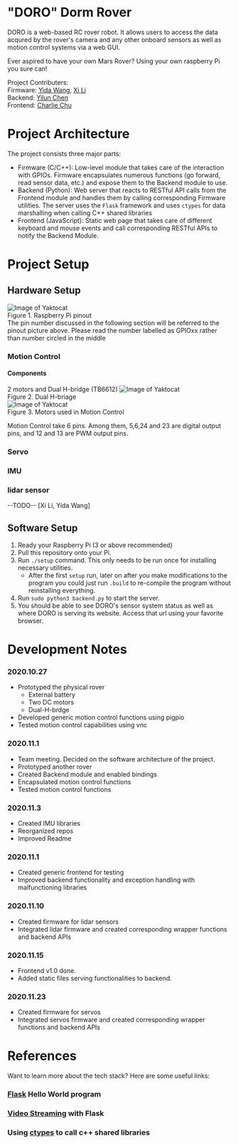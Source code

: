 # "DORO" Dorm Rover

DORO is a web-based RC rover robot. It allows users to access the data acqured by the rover's camera and any other onboard sensors as well as motion control systems via a web GUI.

Ever aspired to have your own Mars Rover? Using your own raspberry Pi you sure can!


Project Contributers:  
Firmware: 
[Yida Wang](https://github.com/savage12138),
[Xi Li](https://github.com/tianran-xi)  
Backend:
[Yilun Chen](https://github.com/YilunAllenChen)  
Frontend:
[Charlie Chu](https://github.com/czjcha)


# Project Architecture
The project consists three major parts:
- Firmware (C/C++): Low-level module that takes care of the interaction with GPIOs. Firmware encapsulates numerous functions (go forward, read sensor data, etc.) and expose them to the Backend module to use.
- Backend (Python): Web server that reacts to RESTful API calls from the Frontend module and handles them by calling corresponding Firmware utilities. The server uses the `Flask` framework and uses `ctypes` for data marshalling when calling C++ shared libraries
- Frontend (JavaScript): Static web page that takes care of different keyboard and mouse events and call corresponding RESTful APIs to notify the Backend Module.

# Project Setup

## Hardware Setup

![Image of Yaktocat](https://www.raspberrypi-spy.co.uk/wp-content/uploads/2012/06/Raspberry-Pi-GPIO-Header-with-Photo-702x336.png)   
Figure 1. Raspberry Pi pinout   
The pin number discussed in the following section will be referred to the pinout picture above. Please read the number labelled as GPIOxx rather than number circled in the middle   

### Motion Control
#### Components
2 motors and Dual H-bridge (TB6612)
![Image of Yaktocat](https://i2.wp.com/dronebotworkshop.com/wp-content/uploads/2019/12/TB6612FNG-pinout.jpeg?w=768&ssl=1)   
Figure 2. Dual H-briage   
![Image of Yaktocat](https://opencircuit.shop/resources/content/4d31362984068/crop/1900-950/DC-Geared-Motor.webp)   
Figure 3. Motors used in Motion Control   


Motion Control take 6 pins. Among them, 5,6,24 and 23 are digital output pins, and 12 and 13 are PWM output pins.   

### Servo
### IMU
### lidar sensor
--TODO-- [Xi Li, Yida Wang]

## Software Setup
1. Ready your Raspberry Pi (3 or above recommended)
2. Pull this repository onto your Pi.
3. Run `./setup` command. This only needs to be run once for installing necessary utilities.
    - After the first `setup` run, later on after you make modifications to the program you could just run `.build` to re-compile the program without reinstalling everything.
5. Run `sudo python3 backend.py` to start the server.
6. You should be able to see DORO's sensor system status as well as where DORO is serving its website. Access that url using your favorite browser.

# Development Notes
### 2020.10.27
- Prototyped the physical rover 
    - External battery
    - Two DC motors
    - Dual-H-brdge
- Developed generic motion control functions using pigpio
- Tested motion control capabilities using vnc

### 2020.11.1
- Team meeting. Decided on the software architecture of the project.
- Prototyped another rover
- Created Backend module and enabled bindings
- Encapsulated motion control functions
- Tested motion control functions

### 2020.11.3
- Created IMU libraries 
- Reorganized repos
- Improved Readme

### 2020.11.1
- Created generic frontend for testing
- Improved backend functionality and exception handling with malfunctioning libraries

### 2020.11.10
- Created firmware for lidar sensors
- Integrated lidar firmware and created corresponding wrapper functions and backend APIs

### 2020.11.15
- Frontend v1.0 done. 
- Added static files serving functionalities to backend.

### 2020.11.23
- Created firmware for servos   
- Integrated servos firmware and created corresponding wrapper functions and backend APIs
# References
Want to learn more about the tech stack? Here are some useful links:

### [Flask](https://flask.palletsprojects.com/en/1.1.x/quickstart/) Hello World program
### [Video Streaming](https://blog.miguelgrinberg.com/post/video-streaming-with-flask) with Flask
### Using [ctypes](https://realpython.com/python-bindings-overview/#ctypes) to call c++ shared libraries
